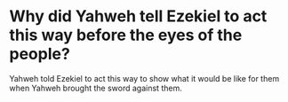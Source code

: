 # Why did Yahweh tell Ezekiel to act this way before the eyes of the people?

Yahweh told Ezekiel to act this way to show what it would be like for them when Yahweh brought the sword against them.

